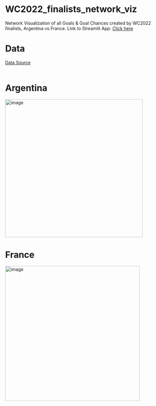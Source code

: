 # WC2022_finalists_network_viz
Network Visualization of all Goals &amp; Goal Chances created by WC2022 finalists, Argentina vs France.
Link to Streamlit App:
<a href='https://wcxgnetworks.streamlit.app/'> Click here </a>
<br>
<h1> Data </h1>
<a href="https://fbref.com/en/squads/b1b36dcd/France-Men-Stats">  Data Source </a>
<br>
<br>
<h1> Argentina </h1>
<img width="441" alt="image" src="https://user-images.githubusercontent.com/59755186/208282474-3eff4b70-9799-4076-b2b1-49eb0836f4bd.png">
<br>
<h1> France </h1>
<img width="431" alt="image" src="https://user-images.githubusercontent.com/59755186/208282486-6956554b-d86e-4439-8483-25e4e45dd692.png">

